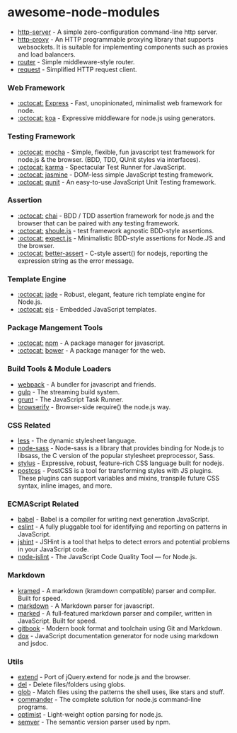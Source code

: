# awesome-node-modules

- [http-server](https://github.com/indexzero/http-server) - A simple zero-configuration command-line http server.
- [http-proxy](https://github.com/nodejitsu/node-http-proxy) - An HTTP programmable proxying library that supports websockets. It is suitable for implementing components such as proxies and load balancers.
- [router](https://github.com/pillarjs/router) - Simple middleware-style router.
- [request](https://github.com/request/request) - Simplified HTTP request client.

### Web Framework
- [:octocat:](https://github.com/strongloop/express) [Express](http://expressjs.com/) - Fast, unopinionated, minimalist web framework for node.
- [:octocat:](https://github.com/koajs/koa) [koa](http://koajs.com/) - Expressive middleware for node.js using generators.

### Testing Framework

- [:octocat:](https://github.com/mochajs/mocha) [mocha](http://mochajs.org/) - Simple, flexible, fun javascript test framework for node.js & the browser. (BDD, TDD, QUnit styles via interfaces).
- [:octocat:](https://github.com/karma-runner/karma) [karma](http://karma-runner.github.io/0.13/index.html) - Spectacular Test Runner for JavaScript.
- [:octocat:](https://github.com/jasmine/jasmine) [jasmine](http://jasmine.github.io/) - DOM-less simple JavaScript testing framework.
- [:octocat:](https://github.com/jquery/qunit) [qunit](http://qunitjs.com/) - An easy-to-use JavaScript Unit Testing framework.

### Assertion

- [:octocat:](https://github.com/chaijs/chai) [chai](https://www.npmjs.com/package/chai) - BDD / TDD assertion framework for node.js and the browser that can be paired with any testing framework.
- [:octocat:](https://github.com/shouldjs/should.js) [shoule.js](https://www.npmjs.com/package/should) - test framework agnostic BDD-style assertions.
- [:octocat:](https://github.com/Automattic/expect.js) [expect.js](https://www.npmjs.com/package/expect.js) - Minimalistic BDD-style assertions for Node.JS and the browser.
- [:octocat:](https://github.com/tj/better-assert) [better-assert](https://www.npmjs.com/package/better-assert) - C-style assert() for nodejs, reporting the expression string as the error message.

### Template Engine

- [:octocat:](https://github.com/jadejs/jade) [jade](http://jade-lang.com/) - Robust, elegant, feature rich template engine for Node.js.
- [:octocat:](https://github.com/mde/ejs) [ejs](http://ejs.co/) - Embedded JavaScript templates.

### Package Mangement Tools

- [:octocat:](https://github.com/npm/npm) [npm](https://www.npmjs.com/) - A package manager for javascript.
- [:octocat:](https://github.com/bower/bower) [bower](http://bower.io/) - A package manager for the web.

### Build Tools & Module Loaders

- [webpack](https://github.com/webpack/webpack) - A bundler for javascript and friends.
- [gulp](https://github.com/gulpjs/gulp) - The streaming build system.
- [grunt](https://github.com/gruntjs/grunt) - The JavaScript Task Runner.
- [browserify](https://github.com/substack/node-browserify) - Browser-side require() the node.js way.

### CSS Related

- [less](https://github.com/less/less.js) - The dynamic stylesheet language.
- [node-sass](https://github.com/sass/node-sass) - Node-sass is a library that provides binding for Node.js to libsass, the C version of the popular stylesheet preprocessor, Sass.
- [stylus](https://github.com/stylus/stylus) - Expressive, robust, feature-rich CSS language built for nodejs.
- [postcss](https://github.com/postcss/postcss) - PostCSS is a tool for transforming styles with JS plugins. These plugins can support variables and mixins, transpile future CSS syntax, inline images, and more.

### ECMAScript Related

- [babel](https://github.com/babel/babel) - Babel is a compiler for writing next generation JavaScript.
- [eslint](https://github.com/eslint/eslint) - A fully pluggable tool for identifying and reporting on patterns in JavaScript.
- [jshint](https://github.com/jshint/jshint) - JSHint is a tool that helps to detect errors and potential problems in your JavaScript code.
- [node-jslint](https://github.com/reid/node-jslint) - The JavaScript Code Quality Tool — for Node.js.

### Markdown

- [kramed](https://github.com/GitbookIO/kramed) - A markdown (kramdown compatible) parser and compiler. Built for speed.
- [markdown](https://github.com/evilstreak/markdown-js) - A Markdown parser for javascript.
- [marked](https://github.com/chjj/marked) - A full-featured markdown parser and compiler, written in JavaScript. Built for speed.
- [gitbook](https://github.com/GitbookIO/gitbook) - Modern book format and toolchain using Git and Markdown.
- [dox](https://github.com/tj/dox) - JavaScript documentation generator for node using markdown and jsdoc.

### Utils

- [extend](https://github.com/justmoon/node-extend) - Port of jQuery.extend for node.js and the browser.
- [del](https://github.com/sindresorhus/del) - Delete files/folders using globs.
- [glob](https://github.com/isaacs/node-glob) - Match files using the patterns the shell uses, like stars and stuff.
- [commander](https://github.com/tj/commander.js) - The complete solution for node.js command-line programs.
- [optimist](https://github.com/substack/node-optimist) - Light-weight option parsing for node.js.
- [semver](https://github.com/npm/node-semver) - The semantic version parser used by npm.